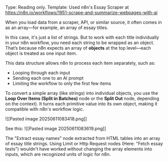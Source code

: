 Type: Reading only.
Template: Used n8n's Essay Scraper at https://n8n.io/workflows/1951-scrape-and-summarize-webpages-with-ai

When you load data from a scraper, API, or similar source, it often comes in as an array—for example, an array of essay titles.

In this case, it's just a list of strings. But to work with each title individually in your n8n workflow, you need each string to be wrapped as an object. That’s because n8n expects an array of **objects** at the top level—each object is treated as one input item.

This data structure allows n8n to process each item separately, such as:
* Looping through each input
* Sending each one to an AI prompt
* Limiting the workflow to only the first few items

To convert a simple array (like strings) into individual objects, you use the **Loop Over Items (Split in Batches)** node or the **Split Out** node, depending on the context). It turns each primitive value into its own object, making it compatible with n8n's workflow logic.

![[Pasted image 20250611083418.png]]

See this:
![[Pasted image 20250611083619.png]]

The "Extract essay names" node extracted from HTML tables into an array of essay title strings. Using Limit or Http Request nodes (Here: "Fetch essay tests") wouldn't have worked without changing the array elements into inputs, which are recognized units of logic for n8n.